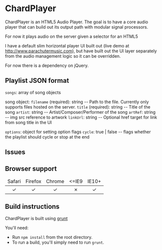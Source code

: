 ﻿# ChardPlayer

ChardPlayer is an HTML5 Audio Player. The goal is to have a core audio player that can build out its
output path with modular signal processors.

For now it plays audio on the server given a selector for an HTML5 <audio> element and a playlist JSON object

I have a default slim horizontal player UI built out (live demo at http://www.parachutermusic.com), but have built out the UI layer separately from the audio 
management logic so it can be overridden.

For now there is a dependency on jQuery.

## Playlist JSON format

`songs`: array of song objects

song object:
`filename` (required): string -- Path to the file. Currently only supports files hosted on the server.
`title` (required): string -- Title of the song
`artist`: string -- Artist/Composer/Performer of the song
`artRef`: string -- img src reference to artwork
`linkUrl`: string -- Optional href target for link from song title in the UI

`options`: object for setting option flags
  `cycle`: true | false -- flags whether the playlist should cycle or stop at the end

## Issues


## Browser support

<table width="100%" style="text-align: center;">
  <thead>
    <tr>
      <td>Safari</td>
      <td>Firefox</td>
      <td>Chrome</td>
      <td>&lt;=IE9</td>
      <td>IE10+</td>
    </tr>
  </thead>
  <tbody>
    <tr>
      <td>&#x2713;</td>
      <td>&#x2713;</td>
      <td>&#x2713;</td>
      <td>&#x2717;</td>
      <td>&#x2713;</td>
    </tr>
  </tbody>
</table>



## Build instructions

ChardPlayer is built using [grunt](http://gruntjs.com)

You'll need:

* Run `npm install` from the root directory.
* To run a build, you'll simply need to run `grunt`.
